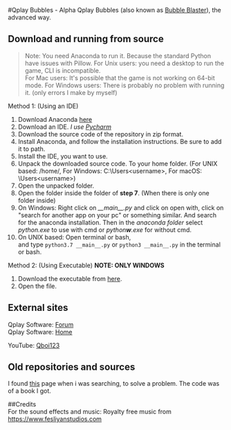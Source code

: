 #Qplay Bubbles - Alpha
Qplay Bubbles (also known as [Bubble Blaster](https://stackoverflow.com/questions/38897822/trouble-with-bubble-blaster-python-code)), the advanced way.  

## Download and running from source
> Note: You need Anaconda to run it. Because the standard Python have issues with Pillow.
> For Unix users: you need a desktop to run the game, CLI is incompatible.  
> For Mac users: It's possible that the game is not working on 64-bit mode.
> For Windows users: There is probably no problem with running it. (only errors I make by myself)

Method 1: (Using an IDE)
1.  Download Anaconda [here](https://www.anaconda.com/distribution/#download-section)
2.  Download an IDE. _I use [Pycharm](https://www.jetbrains.com/pycharm/download/)_
3.  Download the source code of the repository in zip format.
4.  Install Anaconda, and follow the installation instructions. Be sure to add it to path.
5.  Install the IDE, you want to use.
6.  Unpack the downloaded source code. To your home folder.
    (For UNIX based: /home/<username>, For Windows: C:\Users\<username>, For macOS: \Users\<username>)
7.  Open the unpacked folder.
8.  Open the folder inside the folder of **step 7**. (When there is only one folder inside)
9.  On Windows: Right click on _\_\_main\_\_.py_ and click on open with, click on "search for another app on your pc" or something similar. 
    And search for the anaconda installation. 
    Then in the _anaconda folder_ select _python.exe_ to use with cmd or _python**w**.exe_ for without cmd.  
10. On UNIX based: Open terminal or bash,  
    and type `python3.7 __main__.py` or `python3 __main__.py` in the terminal or bash.

Method 2: (Using Executable) **NOTE: ONLY WINDOWS**
1. Download the executable from [here](https://github.com/Qboi123/Qplay-Bubbles-Alpha/releases).
2. Open the file.

## External sites
Qplay Software: [Forum](https://quintenjungblut.wixsite.com/qplaysoftware/forum-1)  
Qplay Software: [Home](https://quintenjungblut.wixsite.com/qplaysoftware)  

YouTube: [Qboi123](https://www.youtube.com/channel/UCQc1sn7jOLyP1fgmWW65lYw)

## Old repositories and sources
I found [this](https://stackoverflow.com/questions/38897822/trouble-with-bubble-blaster-python-code) page when i was searching, to solve a problem. The code was of a book I got.  

##Credits  
For the sound effects and music: Royalty free music from https://www.fesliyanstudios.com  